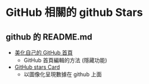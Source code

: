 # GitHub 相關的 github Stars

## github 的 README.md
- [美化自己的 GitHub 首頁](https://hsiangfeng.github.io/other/20210102/1186303391/)
  - GitHub 首頁編輯的方法 (隱藏功能)
- [GitHub stars Card](https://github.com/anuraghazra/github-readme-stats)
  - 以圖像化呈現數據在 github 上面
